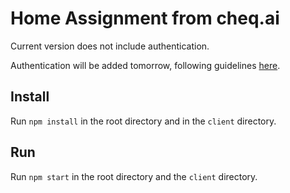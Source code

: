 # Home Assignment from cheq.ai

Current version does not include authentication.

Authentication will be added tomorrow, following guidelines [here](https://www.codementor.io/mayowa.a/how-to-build-a-simple-session-based-authentication-system-with-nodejs-from-scratch-6vn67mcy3).

## Install

Run `npm install` in the root directory and in the `client` directory.

## Run

Run `npm start` in the root directory and the `client` directory.
